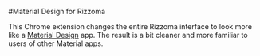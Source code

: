 #Material Design for Rizzoma

This Chrome extension changes the entire Rizzoma interface to look more like a [Material Design](https://material.io) app.  The result is a bit cleaner and more familiar to users of other Material apps.
